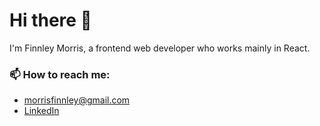 # Hi there 👋
I'm Finnley Morris, a frontend web developer who works mainly in React. 

### 📫 How to reach me:
  - morrisfinnley@gmail.com
  - [LinkedIn](https://www.linkedin.com/in/anna-m-morris/)






<!--
**anna-m-morris/anna-m-morris** is a ✨ _special_ ✨ repository because its `README.md` (this file) appears on your GitHub profile.

Here are some ideas to get you started:

- 🔭 I’m currently working on ...
-  I’m currently learning ...
- 👯 I’m looking to collaborate on ...
- 🤔 I’m looking for help with ...
- 💬 Ask me about ...
- 📫 How to reach me: ...
- 😄 Pronouns: ...
- ⚡ Fun fact: ...
-->
